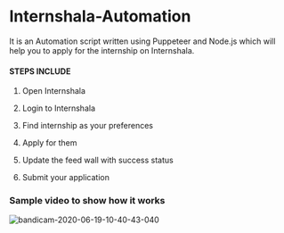 # Internshala-Automation
It is an Automation script written using Puppeteer and Node.js which will help you to apply for the internship on Internshala.

#### STEPS INCLUDE
1. Open Internshala

2. Login to Internshala

3. Find internship as your preferences

4. Apply for them

5. Update the feed wall with success status

6. Submit your application



### Sample video to show how it works 

![bandicam-2020-06-19-10-40-43-040](https://user-images.githubusercontent.com/47216278/85120001-765b4780-b1d7-11ea-8882-1e819c05782f.gif)
